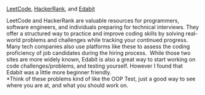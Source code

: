 [LeetCode](https://leetcode.com/), [HackerRank](https://www.hackerrank.com/), and [Edabit](https://edabit.com/)

LeetCode and HackerRank are valuable resources for programmers, software engineers, and individuals preparing for technical interviews. They offer a structured way to practice and improve coding skills by solving real-world problems and challenges while tracking your continued progress. Many tech companies also use platforms like these to assess the coding proficiency of job candidates during the hiring process.  While those two sites are more widely known, Edabit is also a great way to start working on code challenges/problems, and testing yourself. However I found that Edabit was a little more beginner friendly.
\
\*Think of these problems kind of like the OOP Test, just a good way to see where you are at, and what you should work on.

